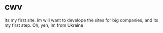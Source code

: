 # cwv
Its my first site. Im will want to develope the sites for big companies, and its my first step. Oh, yeh, Im from Ukraine 
